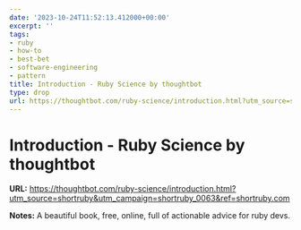 ```yaml
---
date: '2023-10-24T11:52:13.412000+00:00'
excerpt: ''
tags:
- ruby
- how-to
- best-bet
- software-engineering
- pattern
title: Introduction - Ruby Science by thoughtbot
type: drop
url: https://thoughtbot.com/ruby-science/introduction.html?utm_source=shortruby&utm_campaign=shortruby_0063&ref=shortruby.com
---
```


# Introduction - Ruby Science by thoughtbot

**URL:** https://thoughtbot.com/ruby-science/introduction.html?utm_source=shortruby&utm_campaign=shortruby_0063&ref=shortruby.com

**Notes:**
A beautiful book, free, online, full of actionable advice for ruby devs.
